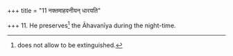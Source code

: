 +++
title = "11 नक्तमाहवनीयन् धारयति"

+++
11. He preserves[^1] the Āhavanīya during the night-time.  


[^1]: does not allow to be extinguished.
